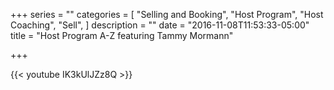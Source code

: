 +++
series = ""
categories = [
  "Selling and Booking",
  "Host Program",
  "Host Coaching",
  "Sell",
]
description = ""
date = "2016-11-08T11:53:33-05:00"
title = "Host Program A-Z featuring Tammy Mormann"

+++

{{< youtube IK3kUlJZz8Q >}}

